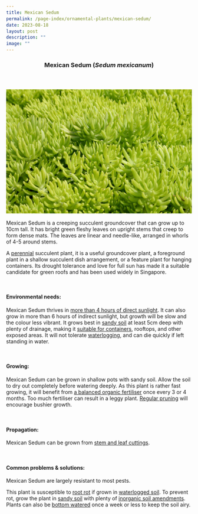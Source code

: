 ```yaml
---
title: Mexican Sedum
permalink: /page-index/ornamental-plants/mexican-sedum/
date: 2023-08-18
layout: post
description: ""
image: ""
---
```

<header> 
	<h3>Mexican Sedum (<em>Sedum mexicanum</em>)</h3> 
</header>

<section>
	<img title="Mexican sedum. Photo by Flora and Fauna Web." src="/images/Plants/mexicansedum_ffw_2.jpg">
	<p>Mexican Sedum is a creeping succulent groundcover that can grow up to 10cm tall. It has bright green fleshy leaves on upright stems that creep to form dense mats. The leaves are linear and needle-like, arranged in whorls of 4-5 around stems.</p>
	<p>A <a href="/learn-more-about-gardening/glossary/#p">perennial</a> succulent plant, it is a useful groundcover plant, a foreground plant in a shallow succulent dish arrangement, or a feature plant for hanging containers. Its drought tolerance and love for full sun has made it a suitable candidate for green roofs and has been used widely in Singapore.</p>
	 <br> 
</section> 
 
<section> 
  <h4>Environmental needs:</h4> 
  <p>Mexican Sedum thrives in <a href="/page-index/horticulture-techniques/gauging-light/">more than 4 hours of direct sunlight</a>. It can also grow in more than 6 hours of indirect sunlight, but growth will be slow and the colour less vibrant. It grows best in <a href="/page-index/horticulture-techniques/soil/">sandy soil</a> at least 5cm deep with plenty of drainage, making it <a href="/page-index/horticulture-techniques/planting-in-containers/">suitable for containers</a>, rooftops, and other exposed areas. It will not tolerate <a href="/page-index/plant-problems/waterlogging/">waterlogging</a>, and can die quickly if left standing in water.</p> 
	<br>
</section>

<section> 
  <h4>Growing:</h4> 
	<p>Mexican Sedum can be grown in shallow pots with sandy soil. Allow the soil to dry out completely before watering deeply. As this plant is rather fast growing, it will benefit from <a href="/page-index/horticulture-techniques/fertilising/">a balanced organic fertiliser</a>  once every 3 or 4 months. Too much fertiliser can result in a leggy plant. <a href="/page-index/horticulture-techniques/pruning/">Regular pruning</a> will encourage bushier growth.</p> 
	<br> 
</section> 

<section> 
  <h4>Propagation:</h4> 
	<p>Mexican Sedum can be grown from <a href="/page-index/horticulture-techniques/propagating-by-cuttings/">stem and leaf cuttings</a>.</p> 
	<br> 
</section> 
 
<section> 
  <h4>Common problems &amp; solutions:</h4> 
	<p>Mexican Sedum are largely resistant to most pests.</p>
	<p>This plant is susceptible to <a href="/page-index/plant-problems/root-rot/">root rot</a> if grown in <a href="/page-index/plant-problems/waterlogging/">waterlogged soil</a>. To prevent rot, grow the plant in <a href="/page-index/horticulture-techniques/soil/">sandy soil</a> with plenty of <a href="/page-index/horticulture-techniques/soil-amendments/">inorganic soil amendments</a>. Plants can also be <a href="/page-index/horticulture-techniques/bottom-watering/">bottom watered</a> once a week or less to keep the soil airy.</p>
	<br> 
</section>